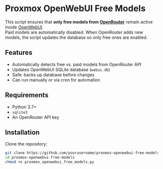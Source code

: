 # Proxmox OpenWebUI Free Models

This script ensures that **only free models from [OpenRouter](https://openrouter.ai/)** remain active inside [OpenWebUI](https://github.com/open-webui/open-webui).  
Paid models are automatically disabled. When OpenRouter adds new models, the script updates the database so only free ones are enabled.

## Features
- Automatically detects free vs. paid models from OpenRouter API
- Updates OpenWebUI SQLite database (`webui.db`)
- Safe: backs up database before changes
- Can run manually or via cron for automation

## Requirements
- Python 3.7+
- `sqlite3`
- An OpenRouter API key

## Installation
Clone the repository:

```bash
git clone https://github.com/yourusername/proxmox-openwebui-free-models.git
cd proxmox-openwebui-free-models
chmod +x proxmox_openwebui_free_models.py
